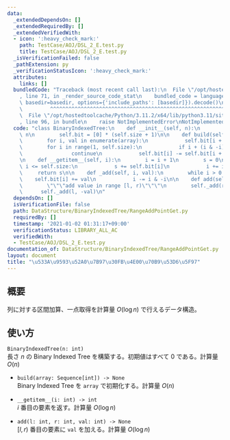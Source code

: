 ```yaml
---
data:
  _extendedDependsOn: []
  _extendedRequiredBy: []
  _extendedVerifiedWith:
  - icon: ':heavy_check_mark:'
    path: TestCase/AOJ/DSL_2_E.test.py
    title: TestCase/AOJ/DSL_2_E.test.py
  _isVerificationFailed: false
  _pathExtension: py
  _verificationStatusIcon: ':heavy_check_mark:'
  attributes:
    links: []
  bundledCode: "Traceback (most recent call last):\n  File \"/opt/hostedtoolcache/Python/3.11.2/x64/lib/python3.11/site-packages/onlinejudge_verify/documentation/build.py\"\
    , line 71, in _render_source_code_stat\n    bundled_code = language.bundle(stat.path,\
    \ basedir=basedir, options={'include_paths': [basedir]}).decode()\n          \
    \         ^^^^^^^^^^^^^^^^^^^^^^^^^^^^^^^^^^^^^^^^^^^^^^^^^^^^^^^^^^^^^^^^^^^^^^^^^^^^^^^^^\n\
    \  File \"/opt/hostedtoolcache/Python/3.11.2/x64/lib/python3.11/site-packages/onlinejudge_verify/languages/python.py\"\
    , line 96, in bundle\n    raise NotImplementedError\nNotImplementedError\n"
  code: "class BinaryIndexedTree:\n    def __init__(self, n):\n        self.size =\
    \ n\n        self.bit = [0] * (self.size + 1)\n\n    def build(self, array):\n\
    \        for i, val in enumerate(array):\n            self.bit[i + 1] = val\n\
    \        for i in range(1, self.size):\n            if i + (i & -i) > self.size:\n\
    \                continue\n            self.bit[i] -= self.bit[i + (i & -i)]\n\
    \n    def __getitem__(self, i):\n        i = i + 1\n        s = 0\n        while\
    \ i <= self.size:\n            s += self.bit[i]\n            i += i & -i\n   \
    \     return s\n\n    def _add(self, i, val):\n        while i > 0:\n        \
    \    self.bit[i] += val\n            i -= i & -i\n\n    def add(self, l, r, val):\n\
    \        \"\"\"add value in range [l, r)\"\"\"\n        self._add(r, val)\n  \
    \      self._add(l, -val)\n"
  dependsOn: []
  isVerificationFile: false
  path: DataStructure/BinaryIndexedTree/RangeAddPointGet.py
  requiredBy: []
  timestamp: '2021-01-02 01:31:17+09:00'
  verificationStatus: LIBRARY_ALL_AC
  verifiedWith:
  - TestCase/AOJ/DSL_2_E.test.py
documentation_of: DataStructure/BinaryIndexedTree/RangeAddPointGet.py
layout: document
title: "\u533A\u9593\u52A0\u7B97\u30FB\u4E00\u70B9\u53D6\u5F97"
---
```


## 概要
列に対する区間加算、一点取得を計算量 $O(\log n)$ で行えるデータ構造。

## 使い方
`BinaryIndexedTree(n: int)`  
長さ $n$ の Binary Indexed Tree を構築する。初期値はすべて $0$ である。計算量 $O(n)$

- `build(array: Sequence[int]) -> None`  
Binary Indexed Tree を `array` で初期化する。計算量 $O(n)$

- `__getitem__(i: int) -> int`  
$i$ 番目の要素を返す。計算量 $O(\log n)$

- `add(l: int, r: int, val: int) -> None`  
$\lbrack l, r)$ 番目の要素に `val` を加える。計算量 $O(\log n)$

